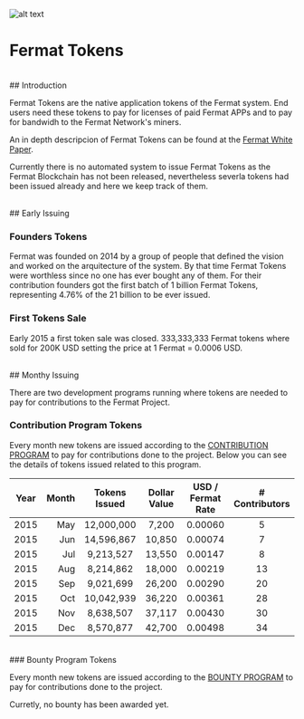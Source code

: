 ![alt text](https://github.com/bitDubai/media-kit/blob/master/MediaKit/Fermat%20Branding/Fermat%20Logotype/Fermat_Logo_3D.png "Fermat Logo")

# Fermat Tokens

<br>
## Introduction

Fermat Tokens are the native application tokens of the Fermat system. End users need these tokens to pay for licenses of paid Fermat APPs and to pay for bandwidh to the Fermat Network's miners.

An in depth descripcion of Fermat Tokens can be found at the [Fermat White Paper](https://github.com/bitDubai/fermat/blob/master/FERMAT-WHITE-PAPER.md).

Currently there is no automated system to issue Fermat Tokens as the Fermat Blockchain has not been released, nevertheless severla tokens had been issued already and here we keep track of them.

<br>
## Early Issuing

### Founders Tokens

Fermat was founded on 2014 by a group of people that defined the vision and worked on the arquitecture of the system. By that time Fermat Tokens were worthless since no one has ever bought any of them. For their contribution founders got the first batch of 1 billion Fermat Tokens, representing 4.76% of the 21 billion to be ever issued.

### First Tokens Sale

Early 2015 a first token sale was closed. 333,333,333 Fermat tokens where sold for 200K USD setting the price at 1 Fermat = 0.0006 USD. 


<br>
## Monthy Issuing

There are two development programs running where tokens are needed to pay for contributions to the Fermat Project. 

### Contribution Program Tokens

Every month new tokens are issued according to the [CONTRIBUTION PROGRAM](https://github.com/bitDubai/contribution-program) to pay for contributions done to the project. Below you can see the details of tokens issued related to this program.

| Year | Month | Tokens Issued | Dollar Value | USD / Fermat Rate | # Contributors |
|:---:|---:|:---:|:---:|:---:|:---:|
|2015|May|12,000,000|7,200|0.00060|5|
|2015|Jun|14,596,867|10,850|0.00074|7|
|2015|Jul|9,213,527|13,550|0.00147|8|
|2015|Aug|8,214,862|18,000|0.00219|13|
|2015|Sep|9,021,699|26,200|0.00290|20|
|2015|Oct|10,042,939|36,220|0.00361|28|
|2015|Nov|8,638,507|37,117|0.00430|30|
|2015|Dec|8,570,877|42,700|0.00498|34|

<br>
### Bounty Program Tokens

Every month new tokens are issued according to the [BOUNTY PROGRAM](https://github.com/bitDubai/bounty-program) to pay for contributions done to the project.


Curretly, no bounty has been awarded yet.
